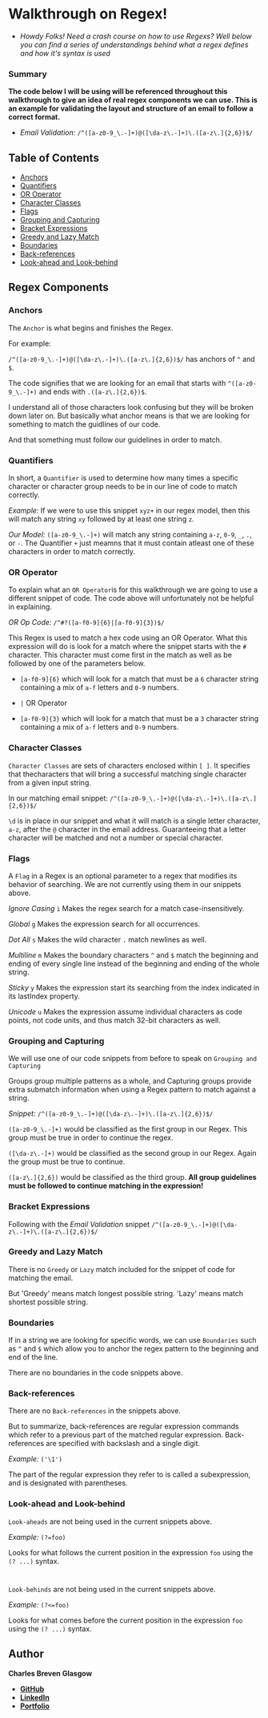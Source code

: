 # Walkthrough on Regex!

* *Howdy Folks! Need a crash course on how to use Regexs? Well below you can find a series of understandings behind what a regex defines and how it's syntax is used*

### Summary

**The code below I will be using will be referenced throughout this walkthrough to give an idea of real regex components we can use. This is an example for validating the layout and structure of an email to follow a correct format.**

* *Email Validation:* `/^([a-z0-9_\.-]+)@([\da-z\.-]+)\.([a-z\.]{2,6})$/`

## Table of Contents

- [Anchors](#anchors)
- [Quantifiers](#quantifiers)
- [OR Operator](#or-operator)
- [Character Classes](#character-classes)
- [Flags](#flags)
- [Grouping and Capturing](#grouping-and-capturing)
- [Bracket Expressions](#bracket-expressions)
- [Greedy and Lazy Match](#greedy-and-lazy-match)
- [Boundaries](#boundaries)
- [Back-references](#back-references)
- [Look-ahead and Look-behind](#look-ahead-and-look-behind)

## Regex Components

### Anchors

The `Anchor` is what begins and finishes the Regex.

For example: 

`/^([a-z0-9_\.-]+)@([\da-z\.-]+)\.([a-z\.]{2,6})$/` has anchors of `^` and `$`.

The code signifies that we are looking for an email that starts with `^([a-z0-9_\.-]+)` and ends with `.([a-z\.]{2,6})$`.

I understand all of those characters look confusing but they will be broken down later on. But basically what anchor means is that we are looking for something to match the guidlines of our code.

And that something must follow our guidelines in order to match.

### Quantifiers

In short, a `Quantifier` is used to determine how many times a specific character or character group needs to be in our line of code to match correctly.

*Example:* If we were to use this snippet `xyz+` in our regex model, then this will match any string `xy` followed by at least one string `z`.

*Our Model:* `([a-z0-9_\.-]+)` will match any string containing `a-z`, `0-9`, `_`, `.`, or `-`. The Quantifier `+` just meamns that it must contain atleast one of these characters in order to match correctly.

### OR Operator

To explain what an `OR Operator`is for this walkthrough we are going to use a different snippet of code. The code above will unfortunately not be helpful in explaining.

*OR Op Code:* `/^#?([a-f0-9]{6}|[a-f0-9]{3})$/`

This Regex is used to match a hex code using an OR Operator. 
What this expression will do is look for a match where the snippet starts with the `#` character. This character must come first in the match as well as be followed by one of the parameters below.

* `[a-f0-9]{6}` which will look for a match that must be a `6` character string containing a mix of `a-f` letters and `0-9` numbers.

* `|` OR Operator

* `[a-f0-9]{3}` which will look for a match that must be a `3` character string containing a mix of `a-f` letters and `0-9` numbers.

### Character Classes

`Character Classes` are sets of characters enclosed within `[ ]`. It specifies that thecharacters that will bring a successful matching single character from a given input string.

In our matching email snippet: `/^([a-z0-9_\.-]+)@([\da-z\.-]+)\.([a-z\.]{2,6})$/`

`\d` is in place in our snippet and what it will match is a single letter character, `a-z`, after the `@` character in the email address. Guaranteeing that a letter character will be matched and not a number or special character.

### Flags

A `Flag` in a Regex is an optional parameter to a regex that modifies its behavior of searching. We are not currently using them in our snippets above.

*Ignore Casing*
`i` Makes the regex search for a match case-insensitively.

*Global*
`g` Makes the expression search for all occurrences.

*Dot All*
`s` Makes the wild character `.` match newlines as well.

*Multiline*
`m` Makes the boundary characters `^` and `$` match the beginning and ending of every single line instead of the beginning and ending of the whole string.

*Sticky*
`y` Makes the expression start its searching from the index indicated in its lastIndex property.

*Unicode*
`u` Makes the expression assume individual characters as code points, not code units, and thus match 32-bit characters as well.

### Grouping and Capturing

We will use one of our code snippets from before to speak on `Grouping and Capturing`

Groups group multiple patterns as a whole, and Capturing groups provide extra submatch information when using a Regex pattern to match against a string.

*Snippet:* `/^([a-z0-9_\.-]+)@([\da-z\.-]+)\.([a-z\.]{2,6})$/`

`([a-z0-9_\.-]+)` would be classified as the first group in our Regex. This group must be true in order to continue the regex.

`([\da-z\.-]+)` would be classified as the second group in our Regex. Again the group must be true to continue.

`([a-z\.]{2,6})` would be classified as the third group. **All group guidelines must be followed to continue matching in the expression!**

### Bracket Expressions

Following with the *Email Validation* snippet `/^([a-z0-9_\.-]+)@([\da-z\.-]+)\.([a-z\.]{2,6})$/`

### Greedy and Lazy Match

There is no `Greedy` or `Lazy` match included for the snippet of code for matching the email.

But 'Greedy' means match longest possible string. 'Lazy' means match shortest possible string.

### Boundaries

If in a string we are looking for specific words, we can use `Boundaries` such as `^` and `$` which allow you to anchor the regex pattern to the beginning and end of the line.

There are no boundaries in the code snippets above.

### Back-references

There are no `Back-references` in the snippets above.

But to summarize, back-references are regular expression commands which refer to a previous part of the matched regular expression. Back-references are specified with backslash and a single digit.

*Example:* `('\1')`

The part of the regular expression they refer to is called a subexpression, and is designated with parentheses.

### Look-ahead and Look-behind

`Look-aheads` are not being used in the current snippets above.

*Example:* `(?=foo)`

Looks for what follows the current position in the expression `foo` using the `(? ...)` syntax. 

#

`Look-behinds` are not being used in the current snippets above.

*Example:* `(?<=foo)`

Looks for what comes before the current position in the expression `foo` using the `(? ...)` syntax. 

## Author

**Charles Breven Glasgow**

- **[GitHub](https://github.com/Brevenn)**
- **[LinkedIn](https://www.linkedin.com/in/charles-glasgow-7b07a41a3/)**
- **[Portfolio](https://brevenn.github.io/Portfolio-Full-Stack/)**

#
